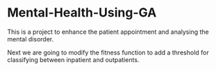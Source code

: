 # Mental-Health-Using-GA
This is  a project to enhance the patient appointment and analysing the mental disorder.


Next we are going to modify the fitness function to add a threshold for classifying between inpatient and outpatients.
